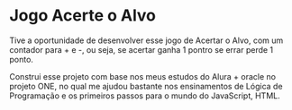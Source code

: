 # Jogo Acerte o Alvo

Tive a oportunidade de desenvolver esse jogo de Acertar o Alvo, com um contador para + e -, ou seja, se acertar ganha 1 pontro se errar perde 1 ponto.

Construi esse projeto com base nos meus estudos do Alura + oracle no projeto ONE, no qual me ajudou bastante nos ensinamentos de Lógica de Programação e os primeiros passos para o mundo do JavaScript, HTML.
